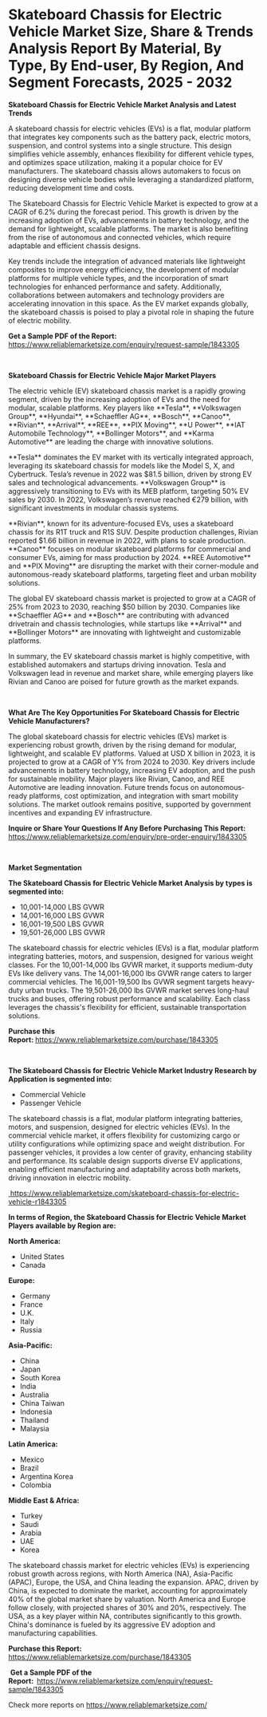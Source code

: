 <p><h1>Skateboard Chassis for Electric Vehicle Market Size, Share & Trends Analysis Report By Material, By Type, By End-user, By Region, And Segment Forecasts, 2025 - 2032</h1></p><p><strong>Skateboard Chassis for Electric Vehicle Market Analysis and Latest Trends</strong></p>
<p><p>A skateboard chassis for electric vehicles (EVs) is a flat, modular platform that integrates key components such as the battery pack, electric motors, suspension, and control systems into a single structure. This design simplifies vehicle assembly, enhances flexibility for different vehicle types, and optimizes space utilization, making it a popular choice for EV manufacturers. The skateboard chassis allows automakers to focus on designing diverse vehicle bodies while leveraging a standardized platform, reducing development time and costs.</p><p>The Skateboard Chassis for Electric Vehicle Market is expected to grow at a CAGR of 6.2% during the forecast period. This growth is driven by the increasing adoption of EVs, advancements in battery technology, and the demand for lightweight, scalable platforms. The market is also benefiting from the rise of autonomous and connected vehicles, which require adaptable and efficient chassis designs.</p><p>Key trends include the integration of advanced materials like lightweight composites to improve energy efficiency, the development of modular platforms for multiple vehicle types, and the incorporation of smart technologies for enhanced performance and safety. Additionally, collaborations between automakers and technology providers are accelerating innovation in this space. As the EV market expands globally, the skateboard chassis is poised to play a pivotal role in shaping the future of electric mobility.</p></p>
<p><strong>Get a Sample PDF of the Report:&nbsp;</strong> <a href="https://www.reliablemarketsize.com/enquiry/request-sample/1843305?utm_campaign=1888&utm_medium=2&utm_source=Github&utm_content=ia&utm_term=24012025&utm_id=skateboard-chassis-for-electric-vehicle">https://www.reliablemarketsize.com/enquiry/request-sample/1843305</a></p>
<p>&nbsp;</p>
<p><strong>Skateboard Chassis for Electric Vehicle Major Market Players</strong></p>
<p><p>The electric vehicle (EV) skateboard chassis market is a rapidly growing segment, driven by the increasing adoption of EVs and the need for modular, scalable platforms. Key players like **Tesla**, **Volkswagen Group**, **Hyundai**, **Schaeffler AG**, **Bosch**, **Canoo**, **Rivian**, **Arrival**, **REE**, **PIX Moving**, **U Power**, **IAT Automobile Technology**, **Bollinger Motors**, and **Karma Automotive** are leading the charge with innovative solutions.</p><p>**Tesla** dominates the EV market with its vertically integrated approach, leveraging its skateboard chassis for models like the Model S, X, and Cybertruck. Tesla’s revenue in 2022 was $81.5 billion, driven by strong EV sales and technological advancements. **Volkswagen Group** is aggressively transitioning to EVs with its MEB platform, targeting 50% EV sales by 2030. In 2022, Volkswagen’s revenue reached €279 billion, with significant investments in modular chassis systems.</p><p>**Rivian**, known for its adventure-focused EVs, uses a skateboard chassis for its R1T truck and R1S SUV. Despite production challenges, Rivian reported $1.66 billion in revenue in 2022, with plans to scale production. **Canoo** focuses on modular skateboard platforms for commercial and consumer EVs, aiming for mass production by 2024. **REE Automotive** and **PIX Moving** are disrupting the market with their corner-module and autonomous-ready skateboard platforms, targeting fleet and urban mobility solutions.</p><p>The global EV skateboard chassis market is projected to grow at a CAGR of 25% from 2023 to 2030, reaching $50 billion by 2030. Companies like **Schaeffler AG** and **Bosch** are contributing with advanced drivetrain and chassis technologies, while startups like **Arrival** and **Bollinger Motors** are innovating with lightweight and customizable platforms.</p><p>In summary, the EV skateboard chassis market is highly competitive, with established automakers and startups driving innovation. Tesla and Volkswagen lead in revenue and market share, while emerging players like Rivian and Canoo are poised for future growth as the market expands.</p></p>
<p>&nbsp;</p>
<p><strong>What Are The Key Opportunities For Skateboard Chassis for Electric Vehicle Manufacturers?</strong></p>
<p><p>The global skateboard chassis for electric vehicles (EVs) market is experiencing robust growth, driven by the rising demand for modular, lightweight, and scalable EV platforms. Valued at USD X billion in 2023, it is projected to grow at a CAGR of Y% from 2024 to 2030. Key drivers include advancements in battery technology, increasing EV adoption, and the push for sustainable mobility. Major players like Rivian, Canoo, and REE Automotive are leading innovation. Future trends focus on autonomous-ready platforms, cost optimization, and integration with smart mobility solutions. The market outlook remains positive, supported by government incentives and expanding EV infrastructure.</p></p>
<p><strong>Inquire or Share Your Questions If Any Before Purchasing This Report:</strong> <a href="https://www.reliablemarketsize.com/enquiry/pre-order-enquiry/1843305?utm_campaign=1888&utm_medium=2&utm_source=Github&utm_content=ia&utm_term=24012025&utm_id=skateboard-chassis-for-electric-vehicle">https://www.reliablemarketsize.com/enquiry/pre-order-enquiry/1843305</a></p>
<p>&nbsp;</p>
<p><strong>Market Segmentation</strong></p>
<p><strong>The Skateboard Chassis for Electric Vehicle Market Analysis by types is segmented into:</strong></p>
<p><ul><li>10,001-14,000 LBS GVWR</li><li>14,001-16,000 LBS GVWR</li><li>16,001-19,500 LBS GVWR</li><li>19,501-26,000 LBS GVWR</li></ul></p>
<p><p>The skateboard chassis for electric vehicles (EVs) is a flat, modular platform integrating batteries, motors, and suspension, designed for various weight classes. For the 10,001-14,000 lbs GVWR market, it supports medium-duty EVs like delivery vans. The 14,001-16,000 lbs GVWR range caters to larger commercial vehicles. The 16,001-19,500 lbs GVWR segment targets heavy-duty urban trucks. The 19,501-26,000 lbs GVWR market serves long-haul trucks and buses, offering robust performance and scalability. Each class leverages the chassis's flexibility for efficient, sustainable transportation solutions.</p></p>
<p><strong>Purchase this Report:&nbsp;</strong><a href="https://www.reliablemarketsize.com/purchase/1843305?utm_campaign=1888&utm_medium=2&utm_source=Github&utm_content=ia&utm_term=24012025&utm_id=skateboard-chassis-for-electric-vehicle">https://www.reliablemarketsize.com/purchase/1843305</a></p>
<p>&nbsp;</p>
<p><strong>The Skateboard Chassis for Electric Vehicle Market Industry Research by Application is segmented into:</strong></p>
<p><ul><li>Commercial Vehicle</li><li>Passenger Vehicle</li></ul></p>
<p><p>The skateboard chassis is a flat, modular platform integrating batteries, motors, and suspension, designed for electric vehicles (EVs). In the commercial vehicle market, it offers flexibility for customizing cargo or utility configurations while optimizing space and weight distribution. For passenger vehicles, it provides a low center of gravity, enhancing stability and performance. Its scalable design supports diverse EV applications, enabling efficient manufacturing and adaptability across both markets, driving innovation in electric mobility.</p></p>
<p><a href="https://www.reliablemarketsize.com/skateboard-chassis-for-electric-vehicle-r1843305?utm_campaign=1888&utm_medium=2&utm_source=Github&utm_content=ia&utm_term=24012025&utm_id=skateboard-chassis-for-electric-vehicle">&nbsp;https://www.reliablemarketsize.com/skateboard-chassis-for-electric-vehicle-r1843305</a></p>
<p><strong>In terms of Region, the Skateboard Chassis for Electric Vehicle Market Players available by Region are:</strong></p>
<p>
    <p> <strong> North America: </strong>
        <ul>
            <li>United States</li>
            <li>Canada</li>
        </ul>
        </p> 
    <p> <strong> Europe: </strong>
        <ul>
            <li>Germany</li>
            <li>France</li>
            <li>U.K.</li>
            <li>Italy</li>
            <li>Russia</li>
        </ul>
        </p> 
    <p> <strong> Asia-Pacific: </strong>
        <ul>
            <li>China</li>
            <li>Japan</li>
            <li>South Korea</li>
            <li>India</li>
            <li>Australia</li>
            <li>China Taiwan</li>
            <li>Indonesia</li>
            <li>Thailand</li>
            <li>Malaysia</li>
        </ul>
        </p> 
    <p> <strong> Latin America: </strong>
        <ul>
            <li>Mexico</li>
            <li>Brazil</li>
            <li>Argentina Korea</li>
            <li>Colombia</li>
        </ul>
        </p> 
    <p> <strong> Middle East & Africa: </strong>
        <ul>
            <li>Turkey</li>
            <li>Saudi</li>
            <li>Arabia</li>
            <li>UAE</li>
            <li>Korea</li>
        </ul>
    </p>
    </p>
<p><p>The skateboard chassis market for electric vehicles (EVs) is experiencing robust growth across regions, with North America (NA), Asia-Pacific (APAC), Europe, the USA, and China leading the expansion. APAC, driven by China, is expected to dominate the market, accounting for approximately 40% of the global market share by valuation. North America and Europe follow closely, with projected shares of 30% and 20%, respectively. The USA, as a key player within NA, contributes significantly to this growth. China's dominance is fueled by its aggressive EV adoption and manufacturing capabilities.</p></p>
<p><strong>Purchase this Report: </strong><a href="https://www.reliablemarketsize.com/purchase/1843305?utm_campaign=1888&utm_medium=2&utm_source=Github&utm_content=ia&utm_term=24012025&utm_id=skateboard-chassis-for-electric-vehicle">https://www.reliablemarketsize.com/purchase/1843305</a></p>
<p>&nbsp;<strong>Get a Sample PDF of the Report:&nbsp;&nbsp;</strong><a href="https://www.reliablemarketsize.com/enquiry/request-sample/1843305?utm_campaign=1888&utm_medium=2&utm_source=Github&utm_content=ia&utm_term=24012025&utm_id=skateboard-chassis-for-electric-vehicle">https://www.reliablemarketsize.com/enquiry/request-sample/1843305</a></p>
<p><strong></strong></p>
<p>Check more reports on <a href="https://www.reliablemarketsize.com/?utm_campaign=1888&utm_medium=2&utm_source=Github&utm_content=ia&utm_term=24012025&utm_id=skateboard-chassis-for-electric-vehicle">https://www.reliablemarketsize.com/</a></p>